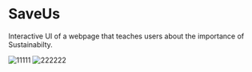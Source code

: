 # SaveUs
Interactive UI of a webpage that teaches users about the importance of Sustainabilty.

![11111](https://github.com/thisissinghji/SaveUs/assets/91634297/b6bbce07-7276-42ba-bb05-3e13b6953cf0)
![222222](https://github.com/thisissinghji/SaveUs/assets/91634297/c4df107f-005d-40bb-8815-cf1c39d0015c)
